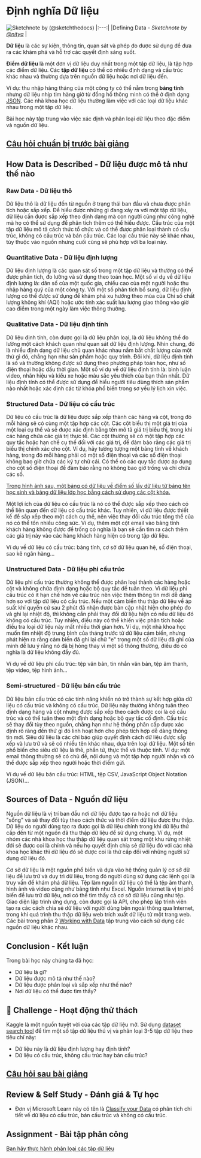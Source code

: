 # Định nghĩa Dữ liệu

![Sketchnote by [(@sketchthedocs)](https://sketchthedocs.dev) ](https://github.com/hoanglong8/Microsoft-courses_Data-Science-For-Beginners/raw/main/sketchnotes/03-DefiningData.png)
|:---:|
|Defining Data - _Sketchnote by [@nitya](https://twitter.com/nitya)_ |

**Dữ liệu** là các sự kiện, thông tin, quan sát và phép đo được sử dụng để đưa ra các khám phá và hỗ trợ các quyết định sáng suốt. 

**Điểm dữ liệu** là một đơn vị dữ liệu duy nhất trong một tập dữ liệu, là tập hợp các điểm dữ liệu. Các **tập dữ liệu** có thể có nhiều định dạng và cấu trúc khác nhau và thường dựa trên nguồn dữ liệu hoặc nơi dữ liệu đến. 

Ví dụ: thu nhập hàng tháng của một công ty có thể nằm trong **bảng tính** nhưng dữ liệu nhịp tim hàng giờ từ đồng hồ thông minh có thể ở định dạng [JSON](https://stackoverflow.com/a/383699). Các nhà khoa học dữ liệu thường làm việc với các loại dữ liệu khác nhau trong một tập dữ liệu.

Bài học này tập trung vào việc xác định và phân loại dữ liệu theo đặc điểm và nguồn dữ liệu.

## [Câu hỏi chuẩn bị trước bài giảng](https://purple-hill-04aebfb03.1.azurestaticapps.net/quiz/4)
## How Data is Described - Dữ liệu được mô tả như thế nào

### Raw Data - Dữ liệu thô
Dữ liệu thô là dữ liệu đến từ nguồn ở trạng thái ban đầu và chưa được phân tích hoặc sắp xếp. Để hiểu được những gì đang xảy ra với một tập dữ liệu, dữ liệu cần được sắp xếp theo định dạng mà con người cũng như công nghệ mà họ có thể sử dụng để phân tích thêm có thể hiểu được. Cấu trúc của một tập dữ liệu mô tả cách thức tổ chức và có thể được phân loại thành có cấu trúc, không có cấu trúc và bán cấu trúc. Các loại cấu trúc này sẽ khác nhau, tùy thuộc vào nguồn nhưng cuối cùng sẽ phù hợp với ba loại này.

### Quantitative Data - Dữ liệu định lượng
Dữ liệu định lượng là các quan sát số trong một tập dữ liệu và thường có thể được phân tích, đo lường và sử dụng theo toán học. Một số ví dụ về dữ liệu định lượng là: dân số của một quốc gia, chiều cao của một người hoặc thu nhập hàng quý của một công ty. Với một số phân tích bổ sung, dữ liệu định lượng có thể được sử dụng để khám phá xu hướng theo mùa của Chỉ số chất lượng không khí (AQI) hoặc ước tính xác suất lưu lượng giao thông vào giờ cao điểm trong một ngày làm việc thông thường.

### Qualitative Data - Dữ liệu định tính
Dữ liệu định tính, còn được gọi là dữ liệu phân loại, là dữ liệu không thể đo lường một cách khách quan như quan sát dữ liệu định lượng. Nhìn chung, đó là nhiều định dạng dữ liệu chủ quan khác nhau nắm bắt chất lượng của một thứ gì đó, chẳng hạn như sản phẩm hoặc quy trình. Đôi khi, dữ liệu định tính là số và thường không được sử dụng theo phương pháp toán học, như số điện thoại hoặc dấu thời gian. Một số ví dụ về dữ liệu định tính là: bình luận video, nhãn hiệu và kiểu xe hoặc màu sắc yêu thích của bạn thân nhất. Dữ liệu định tính có thể được sử dụng để hiểu người tiêu dùng thích sản phẩm nào nhất hoặc xác định các từ khóa phổ biến trong sơ yếu lý lịch xin việc.

### Structured Data - Dữ liệu có cấu trúc
Dữ liệu có cấu trúc là dữ liệu được sắp xếp thành các hàng và cột, trong đó mỗi hàng sẽ có cùng một tập hợp các cột. Các cột biểu thị một giá trị của một loại cụ thể và sẽ được xác định bằng tên mô tả giá trị biểu thị, trong khi các hàng chứa các giá trị thực tế. Các cột thường sẽ có một tập hợp các quy tắc hoặc hạn chế cụ thể đối với các giá trị, để đảm bảo rằng các giá trị biểu thị chính xác cho cột. Ví dụ, hãy tưởng tượng một bảng tính về khách hàng, trong đó mỗi hàng phải có một số điện thoại và các số điện thoại không bao giờ chứa các ký tự chữ cái. Có thể có các quy tắc được áp dụng cho cột số điện thoại để đảm bảo rằng nó không bao giờ trống và chỉ chứa các số.

[Trong hình ảnh sau, một bảng có dữ liệu về điểm số lấy dữ liệu từ bảng tên học sinh và bảng dữ liệu lớp học bằng cách sử dụng các cột khóa.](https://learn.microsoft.com/en-us/training/modules/choose-storage-approach-in-azure/media/relational-database.png)

Một lợi ích của dữ liệu có cấu trúc là nó có thể được sắp xếp theo cách có thể liên quan đến dữ liệu có cấu trúc khác. Tuy nhiên, vì dữ liệu được thiết kế để sắp xếp theo một cách cụ thể, nên việc thay đổi cấu trúc tổng thể của nó có thể tốn nhiều công sức. Ví dụ, thêm một cột email vào bảng tính khách hàng không được để trống có nghĩa là bạn sẽ cần tìm ra cách thêm các giá trị này vào các hàng khách hàng hiện có trong tập dữ liệu.

Ví dụ về dữ liệu có cấu trúc: bảng tính, cơ sở dữ liệu quan hệ, số điện thoại, sao kê ngân hàng...

### Unstructured Data - Dữ liệu phi cấu trúc
Dữ liệu phi cấu trúc thường không thể được phân loại thành các hàng hoặc cột và không chứa định dạng hoặc bộ quy tắc để tuân theo. Vì dữ liệu phi cấu trúc có ít hạn chế hơn về cấu trúc nên việc thêm thông tin mới dễ dàng hơn so với tập dữ liệu có cấu trúc. Nếu một cảm biến thu thập dữ liệu về áp suất khí quyển cứ sau 2 phút đã nhận được bản cập nhật hiện cho phép đo và ghi lại nhiệt độ, thì không cần phải thay đổi dữ liệu hiện có nếu dữ liệu đó không có cấu trúc. Tuy nhiên, điều này có thể khiến việc phân tích hoặc điều tra loại dữ liệu này mất nhiều thời gian hơn. Ví dụ, một nhà khoa học muốn tìm nhiệt độ trung bình của tháng trước từ dữ liệu cảm biến, nhưng phát hiện ra rằng cảm biến đã ghi lại chữ "e" trong một số dữ liệu đã ghi của mình để lưu ý rằng nó đã bị hỏng thay vì một số thông thường, điều đó có nghĩa là dữ liệu không đầy đủ.

Ví dụ về dữ liệu phi cấu trúc: tệp văn bản, tin nhắn văn bản, tệp âm thanh, tệp video, tệp hình ảnh...

### Semi-structured - Dữ liệu bán cấu trúc
Dữ liệu bán cấu trúc có các tính năng khiến nó trở thành sự kết hợp giữa dữ liệu có cấu trúc và không có cấu trúc. Dữ liệu này thường không tuân theo định dạng hàng và cột nhưng được sắp xếp theo cách được coi là có cấu trúc và có thể tuân theo một định dạng hoặc bộ quy tắc cố định. Cấu trúc sẽ thay đổi tùy theo nguồn, chẳng hạn như hệ thống phân cấp được xác định rõ ràng đến thứ gì đó linh hoạt hơn cho phép tích hợp dễ dàng thông tin mới. Siêu dữ liệu là các chỉ báo giúp quyết định cách dữ liệu được sắp xếp và lưu trữ và sẽ có nhiều tên khác nhau, dựa trên loại dữ liệu. Một số tên phổ biến cho siêu dữ liệu là thẻ, phần tử, thực thể và thuộc tính. Ví dụ: một email thông thường sẽ có chủ đề, nội dung và một tập hợp người nhận và có thể được sắp xếp theo người hoặc thời điểm gửi.

Ví dụ về dữ liệu bán cấu trúc: HTML, tệp CSV, JavaScript Object Notation (JSON)...

## Sources of Data - Nguồn dữ liệu

Nguồn dữ liệu là vị trí ban đầu nơi dữ liệu được tạo ra hoặc nơi dữ liệu "sống" và sẽ thay đổi tùy theo cách thức và thời điểm dữ liệu được thu thập. Dữ liệu do người dùng tạo ra được gọi là dữ liệu chính trong khi dữ liệu thứ cấp đến từ một nguồn đã thu thập dữ liệu để sử dụng chung. Ví dụ, một nhóm các nhà khoa học thu thập dữ liệu quan sát trong một khu rừng nhiệt đới sẽ được coi là chính và nếu họ quyết định chia sẻ dữ liệu đó với các nhà khoa học khác thì dữ liệu đó sẽ được coi là thứ cấp đối với những người sử dụng dữ liệu đó.

Cơ sở dữ liệu là một nguồn phổ biến và dựa vào hệ thống quản lý cơ sở dữ liệu để lưu trữ và duy trì dữ liệu, trong đó người dùng sử dụng các lệnh gọi là truy vấn để khám phá dữ liệu. Tệp làm nguồn dữ liệu có thể là tệp âm thanh, hình ảnh và video cũng như bảng tính như Excel. Nguồn Internet là vị trí phổ biến để lưu trữ dữ liệu, nơi có thể tìm thấy cả cơ sở dữ liệu cũng như tệp. Giao diện lập trình ứng dụng, còn được gọi là API, cho phép lập trình viên tạo ra các cách chia sẻ dữ liệu với người dùng bên ngoài thông qua Internet, trong khi quá trình thu thập dữ liệu web trích xuất dữ liệu từ một trang web. Các bài trong phần 2 [Working with Data](/2-Working-With-Data) tập trung vào cách sử dụng các nguồn dữ liệu khác nhau. 

## Conclusion - Kết luận

Trong bài học này chúng ta đã học:

* Dữ liệu là gì?
* Dữ liệu được mô tả như thế nào?
* Dữ liệu được phân loại và sắp xếp như thế nào?
* Nơi dữ liệu có thể được tìm thấy?

## 🚀 Challenge - Hoạt động thử thách

Kaggle là một nguồn tuyệt vời của các tập dữ liệu mở. Sử dụng [dataset search tool](https://www.kaggle.com/datasets) để tìm một số tập dữ liệu thú vị và phân loại 3-5 tập dữ liệu theo tiêu chí này:

* Dữ liệu này là dữ liệu định lượng hay định tính?
* Dữ liệu có cấu trúc, không cấu trúc hay bán cấu trúc?

## [Câu hỏi sau bài giảng](https://purple-hill-04aebfb03.1.azurestaticapps.net/quiz/5)



## Review & Self Study - Đánh giá & Tự học

- Đơn vị Microsoft Learn này có tên là [Classify your Data](https://docs.microsoft.com/en-us/learn/modules/choose-storage-approach-in-azure/2-classify-data) có phân tích chi tiết về dữ liệu có cấu trúc, bán cấu trúc và không có cấu trúc.

## Assignment - Bài tập phân công

[Bạn hãy thực hành phân loại các tập dữ liệu](https://github.com/hoanglong8/Microsoft-courses_Data-Science-For-Beginners/blob/main/1-Introduction/03-defining-data/translations/Assignment.vn.md)
